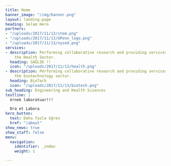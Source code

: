```yaml
---
title: Home
banner_image: "/img/banner.png"
layout: landing-page
heading: Selam Hero
partners:
- "/uploads/2017/11/13/stem.png"
- "/uploads/2017/11/13/UPenn_logo.png"
- "/uploads/2017/11/13/nysed.png"
services:
- description: Performing collaborative research and providing services to support
    the Health Sector.
  heading: SAĞLIK !!
  icon: "/uploads/2017/11/13/health.png"
- description: Performing collaborative research and providing services to support
    the biotechnology sector.
  heading: BioTech
  icon: "/uploads/2017/11/13/biotech.png"
sub_heading: Engineering and Health Sciences
textline: |
  örnek laboratuar!!!

  Ora et Labora
hero_button:
  text: Daha fazla öğren
  href: "/about"
show_news: true
show_staff: false
menu:
  navigation:
    identifier: _index
    weight: 1

---
```

